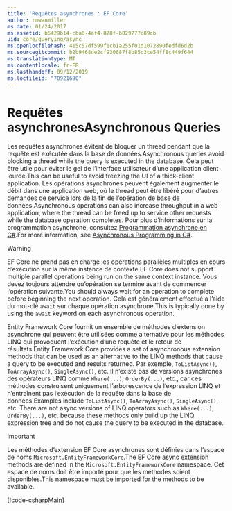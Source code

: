 ```yaml
---
title: 'Requêtes asynchrones : EF Core'
author: rowanmiller
ms.date: 01/24/2017
ms.assetid: b6429b14-cba0-4af4-878f-b829777c89cb
uid: core/querying/async
ms.openlocfilehash: 415c57df599f1cb1a255f01d1072890fedfd6d2b
ms.sourcegitcommit: b2b9468de2cf930687f8b85c3ce54ff8c449f644
ms.translationtype: MT
ms.contentlocale: fr-FR
ms.lasthandoff: 09/12/2019
ms.locfileid: "70921690"
---
```

# <a name="asynchronous-queries"></a><span data-ttu-id="4e4f9-102">Requêtes asynchrones</span><span class="sxs-lookup"><span data-stu-id="4e4f9-102">Asynchronous Queries</span></span>

<span data-ttu-id="4e4f9-103">Les requêtes asynchrones évitent de bloquer un thread pendant que la requête est exécutée dans la base de données.</span><span class="sxs-lookup"><span data-stu-id="4e4f9-103">Asynchronous queries avoid blocking a thread while the query is executed in the database.</span></span> <span data-ttu-id="4e4f9-104">Cela peut être utile pour éviter le gel de l’interface utilisateur d’une application client lourde.</span><span class="sxs-lookup"><span data-stu-id="4e4f9-104">This can be useful to avoid freezing the UI of a thick-client application.</span></span> <span data-ttu-id="4e4f9-105">Les opérations asynchrones peuvent également augmenter le débit dans une application web, où le thread peut être libéré pour d’autres demandes de service lors de la fin de l’opération de base de données.</span><span class="sxs-lookup"><span data-stu-id="4e4f9-105">Asynchronous operations can also increase throughput in a web application, where the thread can be freed up to service other requests while the database operation completes.</span></span> <span data-ttu-id="4e4f9-106">Pour plus d’informations sur la programmation asynchrone, consultez [Programmation asynchrone en C#](https://docs.microsoft.com/dotnet/csharp/async).</span><span class="sxs-lookup"><span data-stu-id="4e4f9-106">For more information, see [Asynchronous Programming in C#](https://docs.microsoft.com/dotnet/csharp/async).</span></span>

> [!WARNING]  
> <span data-ttu-id="4e4f9-107">EF Core ne prend pas en charge les opérations parallèles multiples en cours d’exécution sur la même instance de contexte.</span><span class="sxs-lookup"><span data-stu-id="4e4f9-107">EF Core does not support multiple parallel operations being run on the same context instance.</span></span> <span data-ttu-id="4e4f9-108">Vous devez toujours attendre qu’opération se termine avant de commencer l’opération suivante.</span><span class="sxs-lookup"><span data-stu-id="4e4f9-108">You should always wait for an operation to complete before beginning the next operation.</span></span> <span data-ttu-id="4e4f9-109">Cela est généralement effectué à l’aide du mot-clé `await` sur chaque opération asynchrone.</span><span class="sxs-lookup"><span data-stu-id="4e4f9-109">This is typically done by using the `await` keyword on each asynchronous operation.</span></span>

<span data-ttu-id="4e4f9-110">Entity Framework Core fournit un ensemble de méthodes d’extension asynchrone qui peuvent être utilisées comme alternative pour les méthodes LINQ qui provoquent l’exécution d’une requête et le retour de résultats.</span><span class="sxs-lookup"><span data-stu-id="4e4f9-110">Entity Framework Core provides a set of asynchronous extension methods that can be used as an alternative to the LINQ methods that cause a query to be executed and results returned.</span></span> <span data-ttu-id="4e4f9-111">Par exemple, `ToListAsync()`, `ToArrayAsync()`, `SingleAsync()`, etc. Il n’existe pas de versions asynchrones des opérateurs LINQ comme `Where(...)`, `OrderBy(...)`, etc., car ces méthodes construisent uniquement l’arborescence de l’expression LINQ et n’entraînent pas l’exécution de la requête dans la base de données.</span><span class="sxs-lookup"><span data-stu-id="4e4f9-111">Examples include `ToListAsync()`, `ToArrayAsync()`, `SingleAsync()`, etc. There are not async versions of LINQ operators such as `Where(...)`, `OrderBy(...)`, etc. because these methods only build up the LINQ expression tree and do not cause the query to be executed in the database.</span></span>

> [!IMPORTANT]  
> <span data-ttu-id="4e4f9-112">Les méthodes d’extension EF Core asynchrones sont définies dans l’espace de noms `Microsoft.EntityFrameworkCore`.</span><span class="sxs-lookup"><span data-stu-id="4e4f9-112">The EF Core async extension methods are defined in the `Microsoft.EntityFrameworkCore` namespace.</span></span> <span data-ttu-id="4e4f9-113">Cet espace de noms doit être importé pour que les méthodes soient disponibles.</span><span class="sxs-lookup"><span data-stu-id="4e4f9-113">This namespace must be imported for the methods to be available.</span></span>

[!code-csharp[Main](../../../samples/core/Querying/Async/Sample.cs#Sample)]
